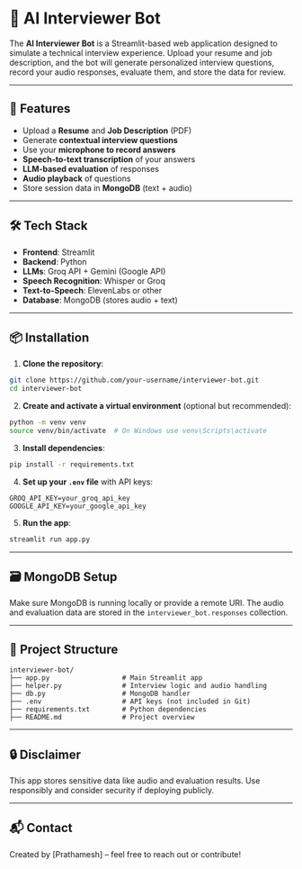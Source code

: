 # 🧠 AI Interviewer Bot

The **AI Interviewer Bot** is a Streamlit-based web application designed to simulate a technical interview experience. Upload your resume and job description, and the bot will generate personalized interview questions, record your audio responses, evaluate them, and store the data for review.

---

## 🚀 Features

- Upload a **Resume** and **Job Description** (PDF)
- Generate **contextual interview questions**
- Use your **microphone to record answers**
- **Speech-to-text transcription** of your answers
- **LLM-based evaluation** of responses
- **Audio playback** of questions
- Store session data in **MongoDB** (text + audio)

---

## 🛠️ Tech Stack

- **Frontend**: Streamlit
- **Backend**: Python
- **LLMs**: Groq API + Gemini (Google API)
- **Speech Recognition**: Whisper or Groq
- **Text-to-Speech**: ElevenLabs or other
- **Database**: MongoDB (stores audio + text)

---

## 📦 Installation

1. **Clone the repository**:

```bash
git clone https://github.com/your-username/interviewer-bot.git
cd interviewer-bot
````

2. **Create and activate a virtual environment** (optional but recommended):

```bash
python -m venv venv
source venv/bin/activate  # On Windows use venv\Scripts\activate
```

3. **Install dependencies**:

```bash
pip install -r requirements.txt
```

4. **Set up your `.env` file** with API keys:

```env
GROQ_API_KEY=your_groq_api_key
GOOGLE_API_KEY=your_google_api_key
```

5. **Run the app**:

```bash
streamlit run app.py
```

---

## 🗃️ MongoDB Setup

Make sure MongoDB is running locally or provide a remote URI. The audio and evaluation data are stored in the `interviewer_bot.responses` collection.

---

## 📁 Project Structure

```
interviewer-bot/
├── app.py                  # Main Streamlit app
├── helper.py               # Interview logic and audio handling
├── db.py                   # MongoDB handler
├── .env                    # API keys (not included in Git)
├── requirements.txt        # Python dependencies
├── README.md               # Project overview
```

---

## 🔒 Disclaimer

This app stores sensitive data like audio and evaluation results. Use responsibly and consider security if deploying publicly.

---

## 📬 Contact

Created by \[Prathamesh] – feel free to reach out or contribute!

